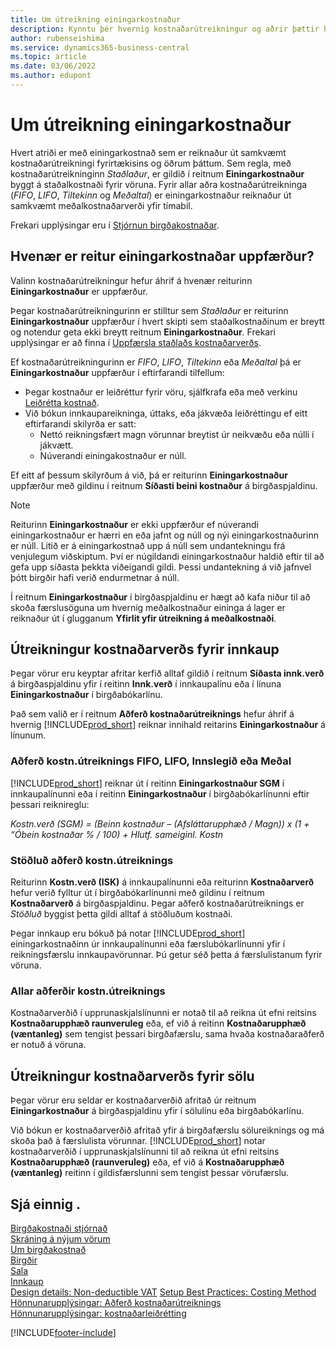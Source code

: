 ```yaml
---
title: Um útreikning einingarkostnaður
description: Kynntu þér hvernig kostnaðarútreikningur og aðrir þættir hafa áhrif á reit einingarkostnaðar í birgðaspjaldinu.
author: rubenseishima
ms.service: dynamics365-business-central
ms.topic: article
ms.date: 03/06/2022
ms.author: edupont
---
```

# Um útreikning einingarkostnaður

Hvert atriði er með einingarkostnað sem er reiknaður út samkvæmt kostnaðarútreikningi fyrirtækisins og öðrum þáttum. Sem regla, með kostnaðarútreikninginn *Staðlaður*, er gildið í reitnum **Einingarkostnaður** byggt á staðalkostnaði fyrir vöruna. Fyrir allar aðra kostnaðarútreikninga (*FIFO*, *LIFO*, *Tiltekinn* og *Meðaltal*) er einingarkostnaður reiknaður út samkvæmt meðalkostnaðarverði yfir tímabil.  

Frekari upplýsingar eru í [Stjórnun birgðakostnaðar](finance-manage-inventory-costs.md).  

## Hvenær er reitur einingarkostnaðar uppfærður?

Valinn kostnaðarútreikningur hefur áhrif á hvenær reiturinn **Einingarkostnaður** er uppfærður.

Þegar kostnaðarútreikningurinn er stilltur sem *Staðlaður* er reiturinn **Einingarkostnaður** uppfærður í hvert skipti sem staðalkostnaðinum er breytt og notendur geta ekki breytt reitnum **Einingarkostnaður**. Frekari upplýsingar er að finna í [Uppfærsla staðlaðs kostnaðarverðs](finance-how-to-update-standard-costs.md).

Ef kostnaðarútreikningurinn er *FIFO*, *LIFO*, *Tiltekinn* eða *Meðaltal* þá er **Einingarkostnaður** uppfærður í eftirfarandi tilfellum:

* Þegar kostnaður er leiðréttur fyrir vöru, sjálfkrafa eða með verkinu [Leiðrétta kostnað](inventory-how-adjust-item-costs.md#to-adjust-item-costs-manually).
* Við bókun innkaupareikninga, úttaks, eða jákvæða leiðréttingu ef eitt eftirfarandi skilyrða er satt:
  * Nettó reikningsfært magn vörunnar breytist úr neikvæðu eða núlli í jákvætt.
  * Núverandi einingakostnaður er núll.

Ef eitt af þessum skilyrðum á við, þá er reiturinn **Einingarkostnaður** uppfærður með gildinu í reitnum **Síðasti beini kostnaður** á birgðaspjaldinu.

> [!NOTE]
> Reiturinn **Einingarkostnaður** er ekki uppfærður ef núverandi einingarkostnaður er hærri en eða jafnt og núll og nýi einingarkostnaðurinn er núll. Litið er á einingarkostnað upp á núll sem undantekningu frá venjulegum viðskiptum. Því er núgildandi einingarkostnaður haldið eftir til að gefa upp síðasta þekkta viðeigandi gildi. Þessi undantekning á við jafnvel þótt birgðir hafi verið endurmetnar á núll.

Í reitnum **Einingarkostnaður** í birgðaspjaldinu er hægt að kafa niður til að skoða færslusöguna um hvernig meðalkostnaður eininga á lager er reiknaður út í glugganum **Yfirlit yfir útreikning á meðalkostnaði**.

## Útreikningur kostnaðarverðs fyrir innkaup

Þegar vörur eru keyptar afritar kerfið alltaf gildið í reitnum **Síðasta innk.verð** á birgðaspjaldinu yfir í reitinn **Innk.verð** í innkaupalínu eða í línuna **Einingarkostnaður** í birgðabókarlínu.

Það sem valið er í reitnum **Aðferð kostnaðarútreiknings** hefur áhrif á hvernig [!INCLUDE[prod_short](includes/prod_short.md)] reiknar innihald reitarins **Einingarkostnaður** á línunum.

### Aðferð kostn.útreiknings FIFO, LIFO, Innslegið eða Meðal

[!INCLUDE[prod_short](includes/prod_short.md)] reiknar út í reitinn **Einingarkostnaður SGM** í innkaupalínunni eða í reitinn **Einingarkostnaður** í birgðabókarlínunni eftir þessari reiknireglu:

*Kostn.verð (SGM) = (Beinn kostnaður – (Afsláttarupphæð / Magn)) x (1 + “Óbein kostnaðar % / 100) + Hlutf. sameiginl. Kostn*

### Stöðluð aðferð kostn.útreiknings

Reiturinn **Kostn.verð (ISK)** á innkaupalínunni eða reiturinn **Kostnaðarverð** hefur verið fylltur út í birgðabókarlínunni með gildinu í reitnum **Kostnaðarverð** á birgðaspjaldinu. Þegar aðferð kostnaðarútreiknings er *Stöðluð* byggist þetta gildi alltaf á stöðluðum kostnaði.

Þegar innkaup eru bókuð þá notar [!INCLUDE[prod_short](includes/prod_short.md)] einingarkostnaðinn úr innkaupalínunni eða færslubókarlínunni yfir í reikningsfærslu innkaupavörunnar. Þú getur séð þetta á færslulistanum fyrir vöruna.

### Allar aðferðir kostn.útreiknings

Kostnaðarverðið í upprunaskjalslínunni er notað til að reikna út efni reitsins **Kostnaðarupphæð raunveruleg** eða, ef við á reitinn **Kostnaðarupphæð (væntanleg)** sem tengist þessari birgðafærslu, sama hvaða kostnaðaraðferð er notuð á vöruna.

## Útreikningur kostnaðarverðs fyrir sölu

Þegar vörur eru seldar er kostnaðarverðið afritað úr reitnum **Einingarkostnaður** á birgðaspjaldinu yfir í sölulínu eða birgðabókarlínu.

Við bókun er kostnaðarverðið afritað yfir á birgðafærslu sölureiknings og má skoða það á færslulista vörunnar. [!INCLUDE[prod_short](includes/prod_short.md)] notar kostnaðarverðið í upprunaskjalslínunni til að reikna út efni reitsins **Kostnaðarupphæð (raunveruleg)** eða, ef við á **Kostnaðarupphæð (væntanleg)** reitinn í gildisfærslunni sem tengist þessar vörufærslu.

## Sjá einnig .

[Birgðakostnaði stjórnað](finance-manage-inventory-costs.md)  
[Skráning á nýjum vörum](inventory-how-register-new-items.md)  
[Um birgðakostnað](finance-learn-about-costing.md)  
[Birgðir](inventory-manage-inventory.md)  
[Sala](sales-manage-sales.md)  
[Innkaup](purchasing-manage-purchasing.md)  
[Design details: Non-deductible VAT](design-details-nondeductible-vat.md)
[Setup Best Practices: Costing Method](setup-best-practices-costing-method.md)  
[Hönnunarupplýsingar: Aðferð kostnaðarútreiknings](design-details-costing-methods.md)  
[Hönnunarupplýsingar: kostnaðarleiðrétting](design-details-cost-adjustment.md)  

[!INCLUDE[footer-include](includes/footer-banner.md)]
